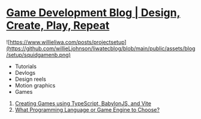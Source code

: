# [Game Development Blog | Design, Create, Play, Repeat](https://www.willieliwa.com)


![https://www.willieliwa.com/posts/projectsetup](https://github.com/willieLjohnson/liwatecblog/blob/main/public/assets/blog/setup/squidgamenb.png)

- Tutorials
- Devlogs
- Design reels
- Motion graphics
- Games

1. [Creating Games using TypeScript, BabylonJS, and Vite](https://www.willieliwa.com/posts/projectsetup)
2. [What Programming Language or Game Engine to Choose?](https://www.willieliwa.com/posts/projectsetup)
